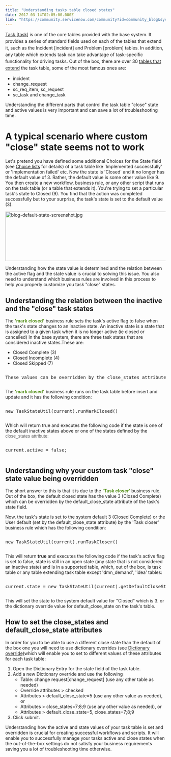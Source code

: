 ```yaml
---
title: "Understanding tasks table closed states"
date: 2017-03-14T02:05:00.000Z
link: "https://community.servicenow.com/community?id=community_blog&sys_id=264d6229dbd0dbc01dcaf3231f96195a"
---
```

<p><a title="ocs.servicenow.com/bundle/istanbul-servicenow-platform/page/administer/task-table/concept/c_TaskTable.html" href="https://docs.servicenow.com/bundle/istanbul-servicenow-platform/page/administer/task-table/concept/c_TaskTable.html" style="line-height: 1.5;">Task [task]</a><span style="line-height: 1.5;"> is one of the core tables provided with the base system. It provides a series of standard fields used on each of the tables that extend it, such as the Incident [incident] and Problem [problem] tables. In addition, any table which extends task can take advantage of task-specific functionality for driving tasks. Out of the box, there are over 30 <a title="" _jive_internal="true" href="/community?id=community_blog&sys_id=077da269dbd0dbc01dcaf3231f961966">tables that extend</a></span> the task table, some of the most famous ones are:</p><ul><li>incident</li><li>change_request</li><li>sc_req_item, sc_request</li><li>sc_task and change_task</li></ul><p></p><p>Understanding the different parts that control the task table "close" state and active values is very important and can save a lot of troubleshooting time.</p><p></p><h1>A typical scenario where custom "close" state seems not to work</h1><p>Let's pretend you have defined some additional Choices for the State field (see <a href="https://docs.servicenow.com/bundle/istanbul-servicenow-platform/page/administer/field-administration/concept/c_ChoiceLists.html" title="https://docs.servicenow.com/bundle/istanbul-servicenow-platform/page/administer/field-administration/concept/c_ChoiceLists.html">Choice lists</a> for details) of a task table like 'Implemented successfully' or 'Implementation failed' etc. Now the state is 'Closed' and it no longer has the default value of 3. Rather, the default value is some other value like 9. You then create a new workflow, business rule, or any other script that runs on the task table (or a table that extends it). You're trying to set a particular task's state to Closed (9). You find that the action was completed successfully but to your surprise, the task's state is set to the default value (3).</p><p></p><p><img   alt="blog-default-state-screenshot.jpg" class="image-1 jive-image" src="15cea402db58dfc068c1fb651f961932.iix" style="width: 620px; height: 155px; display: block; margin-left: auto; margin-right: auto;"/></p><p></p><p>Understanding how the state value is determined and the relation between the active flag and the state value is crucial to solving this issue. You also need to understand which business rules are involved in this process to help you properly customize you task "close" states.</p><p></p><h2>Understanding the relation between the inactive and the "close" task states</h2><p>The <span style="color: #55901b;"><strong>'mark closed'</strong></span> business rule sets the task's active flag to false when the task's state changes to an inactive state. An inactive state is a state that is assigned to a given task when it is no longer active (ie closed or cancelled) In the base system, there are three task states that are considered inactive states.These are:</p><ul><li>Closed Complete (3)</li><li>Closed Incomplete (4)</li><li>Closed Skipped (7)</li></ul><pre __default_attr="info" __jive_macro_name="alert" alert="info" class="jive_text_macro jive_macro_alert" data-renderedposition="946.9033813476562_7.997159004211426_1134_15"><p>These values can be overridden by the close_states attribute of the task's state field.</p></pre><p>The <span style="color: #55901b;"><strong>'mark closed'</strong> </span>business rule runs on the task table before insert and update and it has the following condition:</p><pre __default_attr="java" __jive_macro_name="code" class="_jivemacro_uid_14893638257507417 jive_macro_code jive_text_macro" data-renderedposition="1012.5283813476562_7.997159004211426_1134_15" jivemacro_uid="_14893638257507417"><p>new TaskStateUtil(current).runMarkClosed()</p></pre><p></p><p>Which will return true and executes the following code if the state is one of the default inactive states above or one of the states defined by the <span style="color: #666666; font-family: arial, sans-serif;">close_states attribute:</span></p><pre __default_attr="javascript" __jive_macro_name="code" class="_jivemacro_uid_14893638400307573 jive_macro_code jive_text_macro" data-renderedposition="1113.2386474609375_7.997159004211426_1134_15" jivemacro_uid="_14893638400307573"><p>current.active = false;</p></pre><p></p><h2>Understanding why your custom task "close" state value being overridden</h2><p>The short answer to this is that it is due to the <span style="color: #55901b;"><strong>'Task closer' </strong></span>business rule. Out of the box, the default closed state has the value 3 (Closed Complete) which can be overridden by the default_close_state attribute of the task's state field.</p><p></p><p>Now, the task's state is set to the system default 3 (Closed Complete) or the User default (set by the default_close_state attribute) by the 'Task closer' business rule which has the following condition:</p><pre __default_attr="javascript" __jive_macro_name="code" class="jive_macro_code _jivemacro_uid_14893642525988470 jive_text_macro" data-renderedposition="1369.772705078125_7.997159004211426_1134_15" jivemacro_uid="_14893642525988470"><p>new TaskStateUtil(current).runTaskCloser() </p></pre><p></p><p>This will return <strong>true</strong> and executes the following code if the task's active flag is set to false, state is still in an open state (any state that is not considered an inactive state) and is in a supported table, which, out of the box, is task table or any table extending task table except 'dmn_demand', 'idea' tables:</p><pre __default_attr="javascript" __jive_macro_name="code" class="jive_macro_code jive_text_macro _jivemacro_uid_14893642652312603" data-renderedposition="1487.755615234375_7.997159004211426_1134_15" jivemacro_uid="_14893642652312603"><p>current.state = new TaskStateUtil(current).getDefaultCloseState();</p></pre><p></p><p>This will set the state to the system default value for "Closed" which is 3. or the dictionary override value for default_close_state on the task's table.</p><p></p><h2>How to set the close_states and default_close_state attributes</h2><p>In order for you to be able to use a different close state than the default of the box one you will need to use dictionary overrides (see <a href="https://docs.servicenow.com/bundle/istanbul-servicenow-platform/page/administer/data-dictionary-tables/concept/c_DictionaryOverrides.html" title="https://docs.servicenow.com/bundle/istanbul-servicenow-platform/page/administer/data-dictionary-tables/concept/c_DictionaryOverrides.html">Dictionary override)</a>which will enable you to set to different values of these attributes for each task table:</p><ol><li>Open the Dictionary Entry for the state field of the task table.</li><li>Add a new Dictionary override and use the following<ul><li>Table: change request[change_request] (use any other table as needed)</li><li>Override attributes &gt; checked</li><li>Attributes &gt; default_close_state=5 (use any other value as needed), or</li><li>Attributes &gt; close_states=7;8;9 (use any other value as needed), or</li><li>Attributes &gt; default_close_state=5, close_states=7;8;9</li></ul></li><li>Click submit.</li></ol><p></p><p>Understanding how the active and state values of your task table is set and overridden is crucial for creating successful workflows and scripts. It will enable you to successfully manage your tasks active and close states when the out-of-the-box settings do not satisfy your business requirements saving you a lot of troubleshooting time otherwise.</p>